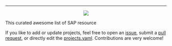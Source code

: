 --- 
<p align="center">
    <a href="https://awesome.re" title="Awesom"><img src="https://awesome.re/badge.svg"></a>
</p>

This curated awesome list of SAP resource

If you like to add or update projects, feel free to open an [issue](https://github.com/derekvincent/awsome-list-template/issues/new/choose), submit a [pull request](https://github.com/derekvincent/awsome-list-template/pulls), or directly edit the [projects.yaml](https://github.com/derekvincent/awsome-list-template/edit/main/projects.yaml). Contributions are very welcome!
